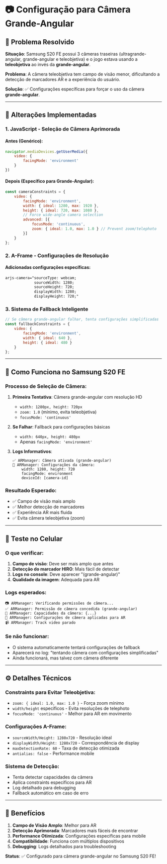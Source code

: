 # 📷 Configuração para Câmera Grande-Angular

## 🎯 Problema Resolvido
**Situação**: Samsung S20 FE possui 3 câmeras traseiras (ultragrande-angular, grande-angular e teleobjetiva) e o jogo estava usando a **teleobjetiva** ao invés da **grande-angular**.

**Problema**: A câmera teleobjetiva tem campo de visão menor, dificultando a detecção de marcadores AR e a experiência do usuário.

**Solução**: ✅ Configurações específicas para forçar o uso da câmera **grande-angular**.

---

## 🔧 Alterações Implementadas

### 1. **JavaScript - Seleção de Câmera Aprimorada**

#### **Antes (Genérico):**
```javascript
navigator.mediaDevices.getUserMedia({ 
    video: {
        facingMode: 'environment'
    }
})
```

#### **Depois (Específico para Grande-Angular):**
```javascript
const cameraConstraints = {
    video: {
        facingMode: 'environment',
        width: { ideal: 1280, max: 1920 },
        height: { ideal: 720, max: 1080 },
        // Force wide-angle camera selection
        advanced: [{
            focusMode: 'continuous',
            zoom: { ideal: 1.0, max: 1.0 } // Prevent zoom/telephoto
        }]
    }
};
```

### 2. **A-Frame - Configurações de Resolução**

#### **Adicionadas configurações específicas:**
```html
arjs-camera="sourceType: webcam; 
             sourceWidth: 1280; 
             sourceHeight: 720; 
             displayWidth: 1280; 
             displayHeight: 720;"
```

### 3. **Sistema de Fallback Inteligente**

```javascript
// Se câmera grande-angular falhar, tenta configurações simplificadas
const fallbackConstraints = {
    video: {
        facingMode: 'environment',
        width: { ideal: 640 },
        height: { ideal: 480 }
    }
};
```

---

## 📱 Como Funciona no Samsung S20 FE

### **Processo de Seleção de Câmera:**

1. **Primeira Tentativa**: Câmera grande-angular com resolução HD
   - `width: 1280px, height: 720px`
   - `zoom: 1.0` (mínimo, evita teleobjetiva)
   - `focusMode: 'continuous'`

2. **Se Falhar**: Fallback para configurações básicas
   - `width: 640px, height: 480px`
   - Apenas `facingMode: 'environment'`

3. **Logs Informativos**:
   ```
   ✅ ARManager: Câmera ativada (grande-angular)
   📸 ARManager: Configurações da câmera:
       width: 1280, height: 720
       facingMode: environment
       deviceId: [camera-id]
   ```

### **Resultado Esperado:**
- ✅ Campo de visão mais amplo
- ✅ Melhor detecção de marcadores
- ✅ Experiência AR mais fluida
- ✅ Evita câmera teleobjetiva (zoom)

---

## 🧪 Teste no Celular

### **O que verificar:**
1. **Campo de visão**: Deve ser mais amplo que antes
2. **Detecção do marcador HIRO**: Mais fácil de detectar
3. **Logs no console**: Deve aparecer "(grande-angular)"
4. **Qualidade da imagem**: Adequada para AR

### **Logs esperados:**
```
📷 ARManager: Verificando permissões de câmera...
✅ ARManager: Permissão de câmera concedida (grande-angular)
📸 ARManager: Capacidades da câmera: {...}
🎯 ARManager: Configurações de câmera aplicadas para AR
📹 ARManager: Track video parado
```

### **Se não funcionar:**
- O sistema automaticamente tentará configurações de fallback
- Aparecerá no log: "tentando câmera com configurações simplificadas"
- Ainda funcionará, mas talvez com câmera diferente

---

## ⚙️ Detalhes Técnicos

### **Constraints para Evitar Teleobjetiva:**
- `zoom: { ideal: 1.0, max: 1.0 }` - Força zoom mínimo
- `width/height` específicos - Evita resoluções de telephoto
- `focusMode: 'continuous'` - Melhor para AR em movimento

### **Configurações A-Frame:**
- `sourceWidth/Height: 1280x720` - Resolução ideal
- `displayWidth/Height: 1280x720` - Correspondência de display
- `maxDetectionRate: 60` - Taxa de detecção otimizada
- `antialias: false` - Performance mobile

### **Sistema de Detecção:**
- Tenta detectar capacidades da câmera
- Aplica constraints específicos para AR
- Log detalhado para debugging
- Fallback automático em caso de erro

---

## 🎯 Benefícios

1. **Campo de Visão Amplo**: Melhor para AR
2. **Detecção Aprimorada**: Marcadores mais fáceis de encontrar
3. **Performance Otimizada**: Configurações específicas para mobile
4. **Compatibilidade**: Funciona com múltiplos dispositivos
5. **Debugging**: Logs detalhados para troubleshooting

**Status**: ✅ Configurado para câmera grande-angular no Samsung S20 FE!